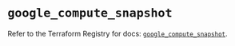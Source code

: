 # `google_compute_snapshot`

Refer to the Terraform Registry for docs: [`google_compute_snapshot`](https://registry.terraform.io/providers/hashicorp/google/6.29.0/docs/resources/compute_snapshot).
